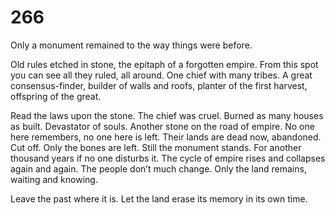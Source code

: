 # 266

Only a monument remained to the way things were before.

Old rules etched in stone, the epitaph of a forgotten empire. From this spot you can see all they ruled, all around. One chief with many tribes. A great consensus-finder, builder of walls and roofs, planter of the first harvest, offspring of the great.

Read the laws upon the stone. The chief was cruel. Burned as many houses as built. Devastator of souls. Another stone on the road of empire. No one here remembers, no one here is left. Their lands are dead now, abandoned. Cut off. Only the bones are left. Still the monument stands. For another thousand years if no one disturbs it. The cycle of empire rises and collapses again and again. The people don’t much change. Only the land remains, waiting and knowing. 

Leave the past where it is. Let the land erase its memory in its own time.